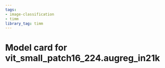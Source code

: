 ```yaml
---
tags:
- image-classification
- timm
library_tag: timm
---
```

# Model card for vit_small_patch16_224.augreg_in21k